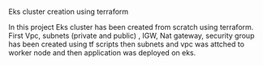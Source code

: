 Eks cluster creation using terraform

In this project Eks cluster has been created from scratch using terraform. First Vpc, subnets (private and public) , IGW, Nat gateway, security group has been created using tf scripts then subnets and vpc was attched to worker node and then application was deployed on eks. 
